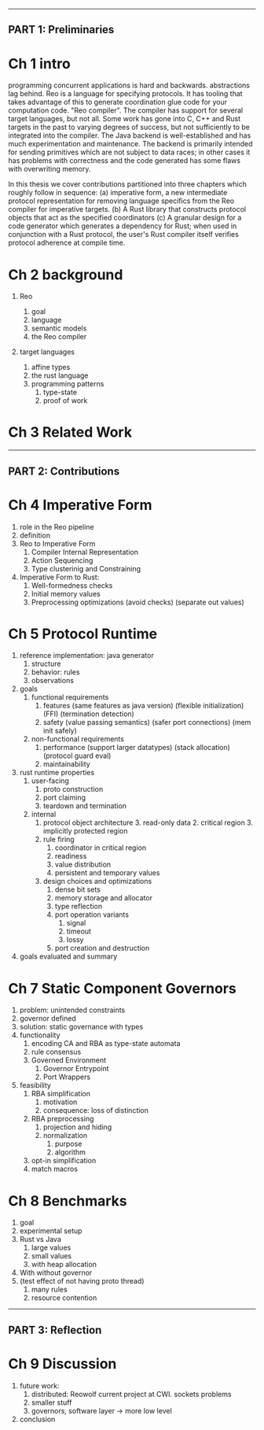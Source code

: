 
----------------------------------------
## PART 1: Preliminaries
# Ch 1 intro
programming concurrent applications is hard and backwards. abstractions lag behind.
Reo is a language for specifying protocols.
It has tooling that takes advantage of this to generate coordination glue code
for your computation code. "Reo compiler".
The compiler has support for several target languages, but not all.
Some work has gone into C, C++ and Rust targets in the past to varying degrees of
success, but not sufficiently to be integrated into the compiler.
The Java backend is well-established and has much experimentation and maintenance.
The backend is primarily intended for sending primitives which are not subject to
data races; in other cases it has problems with correctness and the code generated
has some flaws with overwriting memory.

In this thesis we cover contributions partitioned into three chapters which roughly
follow in sequence: (a) imperative form, a new intermediate protocol representation
for removing language specifics from the Reo compiler for imperative targets.
(b) A Rust library that constructs protocol objects that act as the specified coordinators
(c) A granular design for a code generator which generates a dependency for Rust;
when used in conjunction with a Rust protocol, the user's Rust compiler itself
verifies protocol adherence at compile time. 

# Ch 2 background
1. Reo
	1. goal
	2. language
	3. semantic models
	4. the Reo compiler

2. target languages
	1. affine types
	2. the rust language
	2. programming patterns
		1. type-state
		2. proof of work

# Ch 3 Related Work

----------------------------------------
## PART 2: Contributions
# Ch 4 Imperative Form
1. role in the Reo pipeline
1. definition
1. Reo to Imperative Form
	1. Compiler Internal Representation
	2. Action Sequencing
	3. Type clusterinig and Constraining
3. Imperative Form to Rust:
	1. Well-formedness checks
	2. Initial memory values
	3. Preprocessing optimizations
		(avoid checks) (separate out values)

# Ch 5 	Protocol Runtime
1. reference implementation: java generator
	1. structure
	2. behavior: rules
	3. observations
1. goals
	1. functional requirements
		1. features 
			(same features as java version)
			(flexible initialization)
			(FFI)
			(termination detection)
		2. safety
			(value passing semantics)
			(safer port connections)
			(mem init safely)
	2. non-functional requirements
		1. performance
			(support larger datatypes)
			(stack allocation)
			(protocol guard eval)
		2. maintainability
1. rust runtime properties
	1. user-facing
		1. proto construction
		2. port claiming
		3. teardown and termination
	2. internal
		1. protocol object architecture
			3. read-only data
			2. critical region
			3. implicitly protected region
		1. rule firing
			1. coordinator in critical region
			2. readiness
			3. value distribution
			4. persistent and temporary values
		1. design choices and optimizations
			1. dense bit sets
			1. memory storage and allocator
			2. type reflection
			3. port operation variants
				1. signal
				2. timeout
				3. lossy
			1. port creation and destruction
1. goals evaluated and summary

# Ch 7 Static Component Governors
1. problem: unintended constraints
1. governor defined
2. solution: static governance with types
3. functionality
	1. encoding CA and RBA as type-state automata
	1. rule consensus
	1. Governed Environment
		1. Governor Entrypoint
		1. Port Wrappers
4. feasibility
	1. RBA simplification
		1. motivation
		2. consequence: loss of distinction
	1. RBA preprocessing
		1. projection and hiding
		1. normalization
			1. purpose
			1. algorithm
	1. opt-in simplification
	1. match macros

# Ch 8 Benchmarks
1. goal
2. experimental setup
1. Rust vs Java
	1. large values
	2. small values
	3. with heap allocation
2. With without governor
3. (test effect of not having proto thread)
	1. many rules
	2. resource contention

----------------------------------------
## PART 3: Reflection

# Ch 9 Discussion
1. future work:
	1. distributed: Reowolf current project at CWI. sockets problems
	2. smaller stuff
	3. governors, software layer -> more low level
2. conclusion



